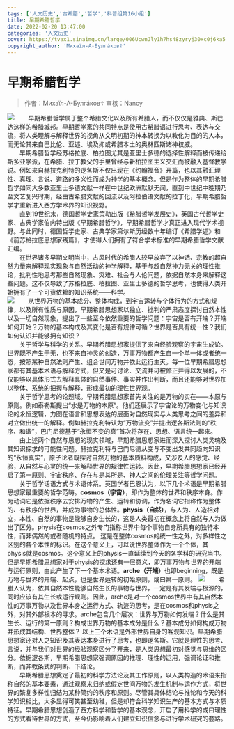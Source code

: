 ```yaml
---
tags: ['人文历史','古希腊','哲学','科普组第16小组']
title: 早期希腊哲学
date: 2022-02-20 13:47:00
categories: '人文历史'
cover: https://tvax1.sinaimg.cn/large/006UcwnJly1h7hs48zyryj30xc0j6ka5.jpg
copyright_author: 'Михaїл-А-Булгáкoв☦️'
---
```


# 早期希腊哲学
> 作者：Михaїл-А-Булгáкoв☦️
审核：Nancy

<img src="https://tvax4.sinaimg.cn/large/006UcwnJly1h7hs4phy9ej311o0ikq73.jpg"/>
&emsp;&emsp;早期希腊哲学属于整个希腊文化以及所有希腊人，而不仅仅是雅典、斯巴达这样的希腊城邦。早期哲学家的共同特点是使用古希腊语进行思考、表达与交流，将人类理解与解释世界的视角从文明初期的神本转换为以教化为目的的人本，而无论其来自巴比伦、亚述、埃及抑或希腊本土的奥林匹斯诸神权威。
<br>&emsp;&emsp;早期希腊哲学经苏格拉底、柏拉图尤其是亚里士多德的选择性解释而被传递给斯多亚学派，在希腊、拉丁教父的手里曾经与新柏拉图主义交汇而被融入基督教学说。例如来自赫拉克利特的逻各斯不仅出现在《约翰福音》开篇，也以其融汇理性、真理、言说、道路的多义性而成为神学的基本概念。但是作为整体的早期希腊哲学如同大多数亚里士多德文献一样在中世纪欧洲默默无闻，直到中世纪中晚期乃至文艺复兴时期，经由古希腊文献的回流以及阿拉伯语文献的拉丁化，早期希腊哲学才重新进入西方学术界的知识视野。
<br>&emsp;&emsp;直到19世纪末，德国哲学史家策勒出版《希腊哲学发展史》，英国古代哲学史家、古典学家伯内特出版《早期希腊哲学》，早期希腊哲学才真正进入现代学术视野。与此同时，德国哲学史家、古典学家第尔斯历经数十年编订《希腊学述》和《前苏格拉底思想家残篇》，才使得人们拥有了符合学术标准的早期希腊哲学文献汇编。
<br>&emsp;&emsp;在世界诸多早期文明当中，古风时代的希腊人较早放弃了以神话、宗教的超自然力量来解释现实现象与自然活动的神学解释，基于与超自然神力无关的理性推论，批判性地思考那些自然现象、灾难、社会与人伦问题，依据自然本身来解释这些问题。这不仅导致了苏格拉底、柏拉图、亚里士多德的哲学思考，也使得人类开始拥有了一个可资依赖的知识系统——科学。
<br>
<img src="https://tva4.sinaimg.cn/large/006UcwnJly1h7hs500ki1j30uz0n8gsk.jpg"/>
&emsp;&emsp;从世界万物的基本成分、整体构成，到宇宙运转与个体行为的方式和规律，以及所有性质与原因，早期希腊思想家以独立、批判的严肃态度探讨自然本性以及一切自然现象，提出了一些至今依然重要的哲学问题：宇宙是否有开端？开端如何开始？万物的基本构成及其变化是否有规律可循？世界是否具有统一性？我们如何认识并能够拥有知识？   　　
<br>&emsp;&emsp;关于哲学与科学的关系。早期希腊思想家提供了来自经验观察的宇宙生成论。世界既不产生于无，也不来自神灵的创造，万事万物都产生自一个单一体或者统一态，按照某种自然法则产生、组合世间万物并依此运行生灭。每一位早期希腊思想家都有其基本术语与解释方式，但又是可讨论、交流并可被修正并得以发展的，不仅能够以具体形式去解释具体的自然事件、事实并作出判断，而且还能够对世界加以整体、系统的把握与解释，形成最初的理性世界观。
<br>&emsp;&emsp;关于哲学思考的论题域。早期希腊思想家首先关注的是万物的实在——本原与原则。例如泰勒斯提出“水是万物的本原”。他们还展示了宇宙论的万物变化与知识论的永恒逻辑，力图在语言和思想表达的层面对自然现实与人类思考之间的差异和对立做出统一的解释。例如赫拉克利特认为“万物流变”并提出逻各斯法则的“秩序、和谐”，巴门尼德基于“永恒不变的真”首次将存在、思想、语言统一起来。
<br>&emsp;&emsp;由上述两个自然与思想的现实领域，早期希腊思想家进而深入探讨人类灵魂及其知识探求的可能性问题。赫拉克利特与巴门尼德从变与不变出发共同趋向知识的“永恒真实”，原子论者既探讨自然万物的基本质料构成，又涉及人的感觉、经验，从自然与心灵的统一来解释世界的规律性运转。因此，早期希腊思想家已经开启了第一原则、宇宙秩序、存在与是其所是、神人之间的伦理关注等哲学问题。
<br>&emsp;&emsp;关于哲学话语方式与术语体系。英国学者巴恩认为，以下几个术语是早期希腊思想家最重要的哲学范畴。<b>cosmos（宇宙）</b>，即作为整体的世界和秩序本身。作为动词它是依据秩序去安排万物的产生、运转和协调，作为名词它指称作为整体的、有秩序的世界，并成为事物的总体性。<b>physis（自然）</b>，与人为、人造相对立，本性、自然的事物是能够自身生长的，这是人类最初在概念上将自然与人为做出了区分。physis在cosmos之外专门指称世界中每个事物自身所具有的独特本性，而非偶然的或者随机的特点。   这是在整体cosmos的统一性之外，对多样性之区别的各个本性的标识。在这个意义上，可以说世界整体作为一个个体，其physis就是cosmos。这个意义上的physis一直延续到今天的各学科的研究当中。但是早期希腊思想家对于physis的探求还有一层意义，即万事万物与世界的开端与运行原则，由此产生了下一个基本术语。<b>arche（开端）</b>也即beginning，既是万物与世界的开端、起点，也是世界运转的初始原则，或曰第一原则。

<img src="https://tvax2.sinaimg.cn/large/006UcwnJly1h7hs5azf9ij30zk0nsgwt.jpg"/>
&emsp;&emsp;希腊人认为，依其自然本性能够自然生长的事物与世界，一定是有其发端与根源的，同时应该有其生长或运行规则。因此，arche是对一个cosmos世界中有其自然本性的万事万物以及世界本身之运行方式、轨迹的思考，是在cosmos和physis之外，对其外部根本的寻求。arche包含几个层次：世界与万物如何发端？什么是其生长、运行的第一原则？构成世界万物的基本成分是什么？基本成分如何构成万物并形成其结构、世界整体？   以上三个术语是外部世界自身的客观知识。早期希腊思想家还对人之知识及其表达本身进行了思考，也即逻各斯。它就是理性的思考、言说，并与我们对世界的经验观察区分了开来，是人类思想最初对感觉与思维的区分。依据逻各斯，早期希腊思想家强调原因的推理、理性的运用，强调论证和推断，而非教条式的判断、下结论。
<br>&emsp;&emsp;早期希腊思想奠定了最初的科学方法论及其工作原则，以人类构造的术语来指称自然的基本要素，通过观察来归纳或假定世间万物的发生机制与运作方式，将世界的繁复多样性归结为某种简约的秩序和原则。尽管其具体结论与推论和今天的科学知识相比，大多显得可笑甚至幼稚，但是却符合科学知识生产的基本方式与本质特征。早期希腊思想创造了西方科学和哲学的基本观念，开启了用科学的或曰理性的方式看待世界的方式，至今仍影响着人们建立知识信念与进行学术研究的套路。
